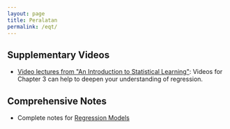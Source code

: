```yaml
---
layout: page
title: Peralatan
permalink: /eqt/
---
```


## Supplementary Videos

- [Video lectures from "An Introduction to Statistical Learning"](http://www.dataschool.io/15-hours-of-expert-machine-learning-videos/): Videos for Chapter 3 can help to deepen your understanding of regression.

## Comprehensive Notes

- Complete notes for [Regression Models](http://sux13.github.io/DataScienceSpCourseNotes/)
